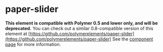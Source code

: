 paper-slider
============
**This element is compatible with Polymer 0.5 and lower only, and will be deprecated.**
You can check out a similar 0.8-compatible version of this element at [https://github.com/polymerelements/paper-slider](https://github.com/polymerelements/paper-slider)
See the [component page](http://www.polymer-project.org/docs/elements/paper-elements.html#paper-slider) for more information.
